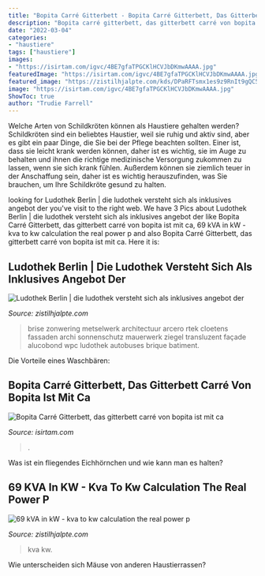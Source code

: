 ```yaml
---
title: "Bopita Carré Gitterbett - Bopita Carré Gitterbett, Das Gitterbett Carré Von Bopita Ist Mit Ca"
description: "Bopita carré gitterbett, das gitterbett carré von bopita ist mit ca"
date: "2022-03-04"
categories:
- "haustiere"
tags: ["haustiere"]
images:
- "https://isirtam.com/igvc/4BE7gfaTPGCKlHCVJbDKmwAAAA.jpg"
featuredImage: "https://isirtam.com/igvc/4BE7gfaTPGCKlHCVJbDKmwAAAA.jpg"
featured_image: "https://zistilhjalpte.com/kds/DPaRFTsmx1es9z9RnIt9gQC5FQ.jpg"
image: "https://isirtam.com/igvc/4BE7gfaTPGCKlHCVJbDKmwAAAA.jpg"
ShowToc: true
author: "Trudie Farrell"
---
```



Welche Arten von Schildkröten können als Haustiere gehalten werden?
Schildkröten sind ein beliebtes Haustier, weil sie ruhig und aktiv sind, aber es gibt ein paar Dinge, die Sie bei der Pflege beachten sollten. Einer ist, dass sie leicht krank werden können, daher ist es wichtig, sie im Auge zu behalten und ihnen die richtige medizinische Versorgung zukommen zu lassen, wenn sie sich krank fühlen. Außerdem können sie ziemlich teuer in der Anschaffung sein, daher ist es wichtig herauszufinden, was Sie brauchen, um Ihre Schildkröte gesund zu halten.

	

		
looking for Ludothek Berlin | die ludothek versteht sich als inklusives angebot der you've visit to the right web. We have 3 Pics about Ludothek Berlin | die ludothek versteht sich als inklusives angebot der like Bopita Carré Gitterbett, das gitterbett carré von bopita ist mit ca, 69 kVA in kW - kva to kw calculation the real power p and also Bopita Carré Gitterbett, das gitterbett carré von bopita ist mit ca. Here it is:
		
    
## Ludothek Berlin | Die Ludothek Versteht Sich Als Inklusives Angebot Der

<img loading=lazy src="https://zistilhjalpte.com/kds/DPaRFTsmx1es9z9RnIt9gQC5FQ.jpg" onerror="this.onerror=null;this.src='https://tse4.mm.bing.net/th?id=OIP.3aD66KW0MDoMV60fR0SubQAAAA&amp;pid=15.1';" alt="Ludothek Berlin | die ludothek versteht sich als inklusives angebot der">

_Source: zistilhjalpte.com_

>brise zonwering metselwerk architectuur arcero rtek cloetens fassaden archi sonnenschutz mauerwerk ziegel transluzent façade alucobond wpc ludothek autobuses brique batiment. 

	

Die Vorteile eines Waschbären:

    
## Bopita Carré Gitterbett, Das Gitterbett Carré Von Bopita Ist Mit Ca

<img loading=lazy src="https://isirtam.com/igvc/4BE7gfaTPGCKlHCVJbDKmwAAAA.jpg" onerror="this.onerror=null;this.src='https://tse3.mm.bing.net/th?id=OIP.4nzkU10xQloK-xg1ewI2qwAAAA&amp;pid=15.1';" alt="Bopita Carré Gitterbett, das gitterbett carré von bopita ist mit ca">

_Source: isirtam.com_

>. 

	

Was ist ein fliegendes Eichhörnchen und wie kann man es halten?

    
## 69 KVA In KW - Kva To Kw Calculation The Real Power P

<img loading=lazy src="https://zistilhjalpte.com/kds/Z55hyWJi6SnqgtJiq-2nBAHaFR.jpg" onerror="this.onerror=null;this.src='https://tse2.mm.bing.net/th?id=OIP.pGlN_7g9nBxK4cPxgePqAgAAAA&amp;pid=15.1';" alt="69 kVA in kW - kva to kw calculation the real power p">

_Source: zistilhjalpte.com_

>kva kw. 

	

Wie unterscheiden sich Mäuse von anderen Haustierrassen?

